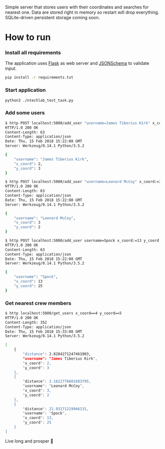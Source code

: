 Simple server that stores users with their coordinates and searches for nearest one. 
Data are stored right in memory so restart will drop everything. SQLite-driven persistent
storage coming soon.


# How to run

### Install all requirements 
The application uses [Flask](http://flask.pocoo.org/) as web server
and [JSONSchema](https://python-jsonschema.readthedocs.io/) to validate input.
```bash
pip install -r requirements.txt
```

### Start application
```bash
python3 ./ntechlab_test_task.py
```

### Add some users
```bash
$ http POST localhost:5000/add_user "username=James Tiberius Kirk" x_coord:=2 y_coord:=3
HTTP/1.0 200 OK
Content-Length: 63
Content-Type: application/json
Date: Thu, 15 Feb 2018 15:22:08 GMT
Server: Werkzeug/0.14.1 Python/3.5.2

{
    "username": "James Tiberius Kirk",
    "x_coord": 2,
    "y_coord": 3
}

$ http POST localhost:5000/add_user "username=Leonard McCoy" x_coord:=3 y_coord:=2
HTTP/1.0 200 OK
Content-Length: 63
Content-Type: application/json
Date: Thu, 15 Feb 2018 15:22:08 GMT
Server: Werkzeug/0.14.1 Python/3.5.2

{
    "username": "Leonard McCoy",
    "x_coord": 3
    "y_coord": 2
}

$ http POST localhost:5000/add_user username=Spock x_coord:=13 y_coord:=25
HTTP/1.0 200 OK
Content-Length: 63
Content-Type: application/json
Date: Thu, 15 Feb 2018 15:22:08 GMT
Server: Werkzeug/0.14.1 Python/3.5.2

{
    "username": "Spock",
    "x_coord": 13
    "y_coord": 25
}
```

### Get nearest crew members
```bash
$ http localhost:5000/get_users x_coord==4 y_coord==5
HTTP/1.0 200 OK
Content-Length: 352
Content-Type: application/json
Date: Thu, 15 Feb 2018 15:33:08 GMT
Server: Werkzeug/0.14.1 Python/3.5.2

[
    {
        "distance": 2.8284271247461903,
        "username": "James Tiberius Kirk",
        "x_coord": 2,
        "y_coord": 3
    },
    {
        "distance": 3.1622776601683795,
        "username": "Leonard McCoy",
        "x_coord": 3,
        "y_coord": 2
    },
    {
        "distance": 21.93171219946131,
        "username": "Spock",
        "x_coord": 13,
        "y_coord": 25
    }
]
```

Live long and prosper :vulcan_salute:
